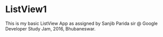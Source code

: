 # ListView1
This is my basic ListView App as assigned by Sanjib Parida sir @ Google Developer Study Jam, 2016, Bhubaneswar.

